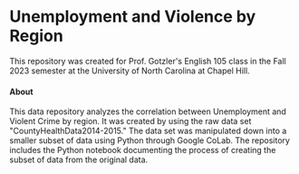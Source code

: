 # Unemployment and Violence by Region
This repository was created for Prof. Gotzler's English 105 class in the Fall 2023 semester at the University of North Carolina at Chapel Hill.
#### About
This data repository analyzes the correlation between Unemployment and Violent Crime by region. It was created by using the raw data set "CountyHealthData2014-2015." The data set was manipulated down into a smaller subset of data using Python through Google CoLab. The repository includes the Python notebook documenting the process of creating the subset of data from the original data.
